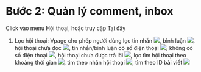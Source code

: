 # Bước 2: Quản lý comment, inbox
Click vào menu Hội thoại, hoặc truy cập [Tại đây](https://vpage.nhanh.vn/app#!/fb/conversation)
1. Lọc hội thoại: Vpage cho phép người dùng lọc tin nhắn ![](https://raw.githubusercontent.com/nhanhapi/manual/master/docs/vpage/img/Tin%20nh%E1%BA%AFn.png), 
bình luận 
![](https://raw.githubusercontent.com/nhanhapi/manual/master/docs/vpage/img/Cmt.png), 
hội thoại chưa đọc 
![](https://raw.githubusercontent.com/nhanhapi/manual/master/docs/vpage/img/icon%20%E1%BA%A8n.png), 
tin nhắn/bình luận có số điện thoại
![](https://raw.githubusercontent.com/nhanhapi/manual/master/docs/vpage/img/icon%20s%C4%91t.png),
không có số điện thoại 
![](https://raw.githubusercontent.com/nhanhapi/manual/master/docs/vpage/img/icon%20kh%C3%B4ng%20s%C4%91t.png), 
hội thoại chưa được trả lời 
![](https://raw.githubusercontent.com/nhanhapi/manual/master/docs/vpage/img/icon%20ch%C6%B0a%20tl.png), 
lọc tìm hội thoại theo khoảng thời gian
![](https://raw.githubusercontent.com/nhanhapi/manual/master/docs/vpage/img/icon%20tg.png), 
tìm theo nhãn hội thoại 
![](https://raw.githubusercontent.com/nhanhapi/manual/master/docs/vpage/img/icon%20nh%C3%A3n%20ht.png),
tìm theo ID bài viết
![](https://raw.githubusercontent.com/nhanhapi/manual/master/docs/vpage/img/icon%20t%C3%ACm%20id.png)
